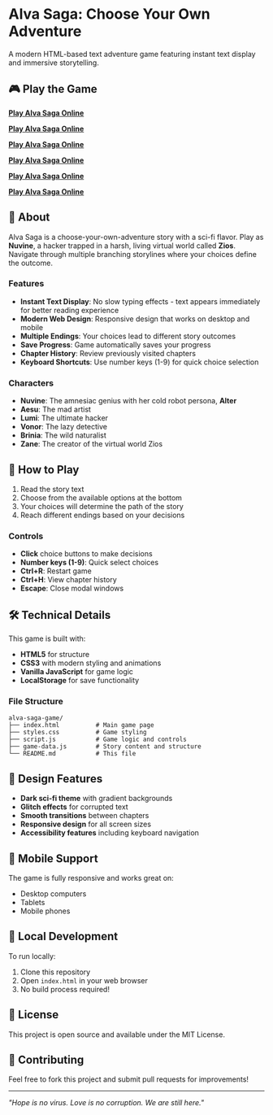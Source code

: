 # Alva Saga: Choose Your Own Adventure

A modern HTML-based text adventure game featuring instant text display and immersive storytelling.

## 🎮 Play the Game

**[Play Alva Saga Online](https://devoror.github.io/bar_test2/index.html)**

**[Play Alva Saga Online](https://devoror.github.io/bar_test1/index.html)**

**[Play Alva Saga Online](https://devoror.github.io/bar_test3/index.html)**

**[Play Alva Saga Online](https://devoror.github.io/bar_test4/index.html)**

**[Play Alva Saga Online](https://devoror.github.io/bar_test0/index.html)**

**[Play Alva Saga Online](https://devoror.github.io/Bar_Test/index.html)**

## 📖 About

Alva Saga is a choose-your-own-adventure story with a sci-fi flavor. Play as **Nuvine**, a hacker trapped in a harsh, living virtual world called **Zios**. Navigate through multiple branching storylines where your choices define the outcome.

### Features

- **Instant Text Display**: No slow typing effects - text appears immediately for better reading experience
- **Modern Web Design**: Responsive design that works on desktop and mobile
- **Multiple Endings**: Your choices lead to different story outcomes
- **Save Progress**: Game automatically saves your progress
- **Chapter History**: Review previously visited chapters
- **Keyboard Shortcuts**: Use number keys (1-9) for quick choice selection

### Characters

- **Nuvine**: The amnesiac genius with her cold robot persona, **Alter**
- **Aesu**: The mad artist
- **Lumi**: The ultimate hacker
- **Vonor**: The lazy detective
- **Brinia**: The wild naturalist
- **Zane**: The creator of the virtual world Zios

## 🚀 How to Play

1. Read the story text
2. Choose from the available options at the bottom
3. Your choices will determine the path of the story
4. Reach different endings based on your decisions

### Controls

- **Click** choice buttons to make decisions
- **Number keys (1-9)**: Quick select choices
- **Ctrl+R**: Restart game
- **Ctrl+H**: View chapter history
- **Escape**: Close modal windows

## 🛠️ Technical Details

This game is built with:
- **HTML5** for structure
- **CSS3** with modern styling and animations
- **Vanilla JavaScript** for game logic
- **LocalStorage** for save functionality

### File Structure

```
alva-saga-game/
├── index.html          # Main game page
├── styles.css          # Game styling
├── script.js           # Game logic and controls
├── game-data.js        # Story content and structure
└── README.md           # This file
```

## 🎨 Design Features

- **Dark sci-fi theme** with gradient backgrounds
- **Glitch effects** for corrupted text
- **Smooth transitions** between chapters
- **Responsive design** for all screen sizes
- **Accessibility features** including keyboard navigation

## 📱 Mobile Support

The game is fully responsive and works great on:
- Desktop computers
- Tablets
- Mobile phones

## 🔧 Local Development

To run locally:

1. Clone this repository
2. Open `index.html` in your web browser
3. No build process required!

## 📄 License

This project is open source and available under the MIT License.

## 🤝 Contributing

Feel free to fork this project and submit pull requests for improvements!

---

*"Hope is no virus. Love is no corruption. We are still here."*

